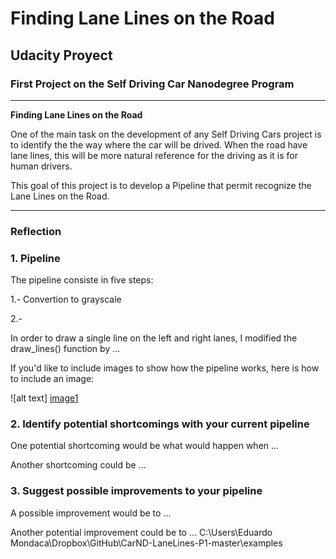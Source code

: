 # **Finding Lane Lines on the Road** 

## Udacity Proyect

### First Project on the Self Driving Car Nanodegree Program

---

**Finding Lane Lines on the Road**

One of the main task on the development of any Self Driving Cars project is to identify the the way where the car will be drived.
When the road have lane lines, this will be more natural reference for the driving as it is for human drivers.

This goal of this project is to develop a Pipeline that permit recognize the Lane Lines on the Road.


[//]: # (Image References)

[image1]: ./examples/grayscale.jpg "Grayscale"

---

### Reflection

### 1. Pipeline


The pipeline consiste in five steps:

1.-  Convertion to grayscale 

2.- 

In order to draw a single line on the left and right lanes, I modified the draw_lines() function by ...

If you'd like to include images to show how the pipeline works, here is how to include an image: 

![alt text] [image1]


### 2. Identify potential shortcomings with your current pipeline


One potential shortcoming would be what would happen when ... 

Another shortcoming could be ...


### 3. Suggest possible improvements to your pipeline

A possible improvement would be to ...

Another potential improvement could be to ...
C:\Users\Eduardo Mondaca\Dropbox\GitHub\CarND-LaneLines-P1-master\examples